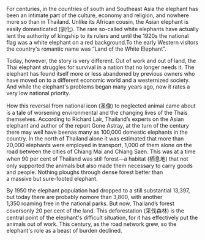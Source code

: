 For centuries, in the countries of south and Southeast Asia the elephant has been an intimate part of the culture, economy and religion, and nowhere more so than in Thailand. Unlike its African cousin, the Asian elephant is easily domesticated (驯化). The rare so-called white elephants have actually lent the authority of kingship to its rulers and until the 1920s the national flag was a white elephant on a red background.To the early Western visitors the country's romantic name was “Land of the White Elephant”.

Today, however, the story is very different. Out of work and out of land, the Thai elephant struggles for survival in a nation that no longer needs it. The elephant has found itself more or less abandoned by previous owners who have moved on to a different economic world and a westernized society. And while the elephant's problems began many years ago, now it rates a very low national priority.

How this reversal from national icon (圣像) to neglected animal came about is a tale of worsening environmental and the changing lives of the Thais themselves. According to Richard Lair, Thailand’s experts on the Asian elephant and author of the report Gone Astray, at the turn of the century there may well have beenas many as 100,000 domestic elephants in the country. In the north of Thailand alone it was estimated that more than 20,000 elephants were employed in transport, 1,000 of them alone on the road between the cities of Chiang Mai and Chiang Saen. This was at a time when 90 per cent of Thailand was still forest—a habitat (栖息地) that not only supported the animals but also made them necessary to carry goods and people. Nothing ploughs through dense forest better than a massive but sure-footed elephant.

By 1950 the elephant population had dropped to a still substantial 13,397, but today there are probably nomore than 3,800, with another 1,350 roaming free in the national parks. But now, Thailand’s forest coversonly 20 per cent of the land. This deforestation (采伐森林) is the central point of the elephant's difficult situation, for it has effectively put the animals out of work. This century, as the road network grew, so the elephant's role as a beast of burden declined.